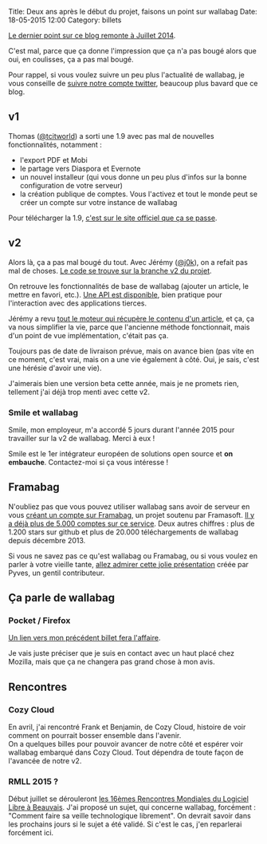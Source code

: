 Title: Deux ans après le début du projet, faisons un point sur wallabag
Date: 18-05-2015 12:00
Category: billets

[Le dernier point sur ce blog remonte à Juillet 2014]({filename}un-petit-point-rapide-sur-wallabag-et-son-avancement.md).

C'est mal, parce que ça donne l'impression que ça n'a pas bougé alors que oui, en coulisses, ça a pas mal bougé.

Pour rappel, si vous voulez suivre un peu plus l'actualité de wallabag, je vous conseille de [suivre notre compte twitter](https://twitter.com/wallabagapp), beaucoup plus bavard que ce blog.

## v1

Thomas ([@tcitworld](https://twitter.com/tcitworld)) a sorti une 1.9 avec pas mal de nouvelles fonctionnalités, notamment :

* l'export PDF et Mobi
* le partage vers Diaspora et Evernote
* un nouvel installeur (qui vous donne un peu plus d'infos sur la bonne configuration de votre serveur)
* la création publique de comptes. Vous l'activez et tout le monde peut se créer un compte sur votre instance de wallabag

Pour télécharger la 1.9, [c'est sur le site officiel que ça se passe](https://www.wallabag.org/pages/download-wallabag.html).

## v2

Alors là, ça a pas mal bougé du tout. Avec Jérémy ([@j0k](https://twitter.com/j0k)), on a refait pas mal de choses. [Le code se trouve sur la branche v2 du projet](https://github.com/wallabag/wallabag/tree/v2).

On retrouve les fonctionnalités de base de wallabag (ajouter un article, le mettre en favori, etc.). [Une API est disponible](http://v2.wallabag.org/api/doc/), bien pratique pour l'interaction avec des applications tierces.

Jérémy a revu [tout le moteur qui récupère le contenu d'un article](https://github.com/j0k3r/graby), et ça, ça va nous simplifier la vie, parce que l'ancienne méthode fonctionnait, mais d'un point de vue implémentation, c'était pas ça.

Toujours pas de date de livraison prévue, mais on avance bien (pas vite en ce moment, c'est vrai, mais on a une vie également à côté. Oui, je sais, c'est une hérésie d'avoir une vie).

J'aimerais bien une version beta cette année, mais je ne promets rien, tellement j'ai déjà trop menti avec cette v2.

### Smile et wallabag

Smile, mon employeur, m'a accordé 5 jours durant l'année 2015 pour travailler sur la v2 de wallabag. Merci à eux !

Smile est le 1er intégrateur européen de solutions open source et **on embauche**. Contactez-moi si ça vous intéresse !

## Framabag

N'oubliez pas que vous pouvez utiliser wallabag sans avoir de serveur en vous [créant un compte sur Framabag](https://www.framabag.org), un projet soutenu par Framasoft. [Il y a déjà plus de 5.000 comptes sur ce service](https://framabag.org/analytics/). Deux autres chiffres : plus de 1.200 stars sur github et plus de 20.000 téléchargements de wallabag depuis décembre 2013.

Si vous ne savez pas ce qu'est wallabag ou Framabag, ou si vous voulez en parler à votre vieille tante, [allez admirer cette jolie présentation](https://framabag.org/cquoi/#/) créée par Pyves, un gentil contributeur.

## Ça parle de wallabag

### Pocket / Firefox

[Un lien vers mon précédent billet fera l'affaire]({filename}pourquoi-mozilla-se-trompe.md).

Je vais juste préciser que je suis en contact avec un haut placé chez Mozilla, mais que ça ne changera pas grand chose à mon avis.

## Rencontres

### Cozy Cloud

En avril, j'ai rencontré Frank et Benjamin, de Cozy Cloud, histoire de voir comment on pourrait bosser ensemble dans l'avenir.  
On a quelques billes pour pouvoir avancer de notre côté et espérer voir wallabag embarqué dans Cozy Cloud. Tout dépendra de toute façon de l'avancée de notre v2.

### RMLL 2015 ?

Début juillet se dérouleront [les 16èmes Rencontres Mondiales du Logiciel Libre à Beauvais](https://2015.rmll.info/). J'ai proposé un sujet, qui concerne wallabag, forcément : "Comment faire sa veille technologique librement". On devrait savoir dans les prochains jours si le sujet a été validé. Si c'est le cas, j'en reparlerai forcément ici.
